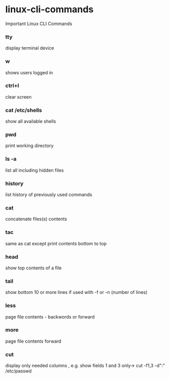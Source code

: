 # linux-cli-commands
Important Linux CLI Commands 

### tty
display terminal device
### w
shows users logged in
### ctrl+l
clear screen
### cat /etc/shells 
show all available shells
### pwd 
print working directory 
### ls -a 
list all including hidden files
### history
list history of previously used commands 
### cat 
concatenate files(s) contents
### tac 
same as cat except print contents bottom to top
### head
show top contents of a file
### tail 
show bottom 10 or more lines if used with -f or -n (number of lines)
### less
page file contents - backwords or forward
### more 
page file contents forward 
### cut
display only needed columns , e.g. show fields 1 and 3 only-> cut -f1,3 -d":" /etc/passwd 


